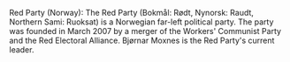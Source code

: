 Red Party (Norway): The Red Party (Bokmål: Rødt, Nynorsk: Raudt, Northern Sami: Ruoksat) is a Norwegian far-left political party. The party was founded in March 2007 by a merger of the Workers' Communist Party and the Red Electoral Alliance. Bjørnar Moxnes is the Red Party's current leader.
